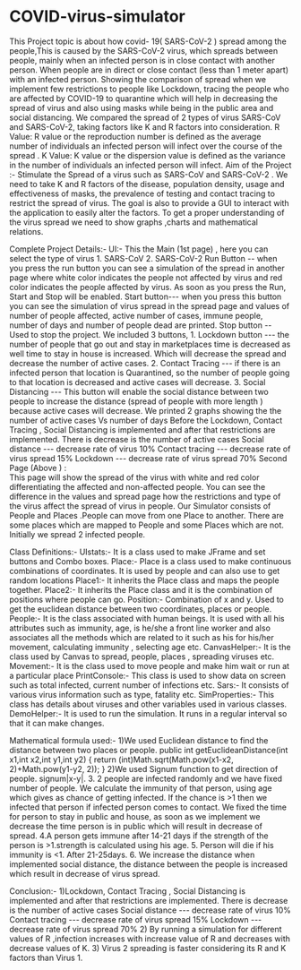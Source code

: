 # COVID-virus-simulator
This Project topic is about how covid- 19( SARS-CoV-2 ) spread among the people,This is caused by the SARS-CoV-2 virus, which spreads between people, mainly when an infected person is in close contact with another person. When people are in direct or close contact (less than 1 meter apart) with an infected person.
Showing the comparison of spread when we implement few restrictions to people like Lockdown, tracing the people who are affected by COVID-19 to quarantine which will help in decreasing the spread of virus and also using masks while being in the public area and social distancing.
We compared the spread of 2 types of virus SARS-CoV and SARS-CoV-2, taking factors like K and R factors into consideration.
R Value: R value or the reproduction number is defined as the average number of individuals an infected person will infect over the course of the spread .
K Value: K value or the dispersion value is defined as the variance in the number of individuals an infected person will infect.
Aim of the Project :-
Stimulate the Spread of a virus such as SARS-CoV and SARS-CoV-2 . We need to take K and R factors of the disease, population density, usage and effectiveness of masks, the prevalence of testing and contact tracing to restrict the spread of virus. The goal is also to provide a GUI to interact with the application to easily alter the factors. To get a proper understanding of the virus spread we need to show graphs ,charts and mathematical relations.

Complete Project Details:- UI:-
 This the Main (1st page) , here you can select the type of virus 1. SARS-CoV 2. SARS-CoV-2
Run Button -- when you press the run button you can see a simulation of the spread in another page where white color indicates the people not affected by virus and red color indicates the people affected by virus.
As soon as you press the Run, Start and Stop will be enabled.
Start button--- when you press this button you can see the simulation of virus spread in the spread page and values of number of people affected, active number of cases, immune people, number of days and number of people dead are printed.
Stop button -- Used to stop the project.
We included 3 buttons, 1. Lockdown button --- the number of people that go out and stay in marketplaces time is decreased as well time to stay in house is increased.
Which will decrease the spread and decrease the number of active cases.
 2. Contact Tracing --- if there is an infected person that location is Quarantined, so the number of people going to that location is decreased and active cases will decrease.
3. Social Distancing --- This button will enable the social distance between two people to increase the distance (spread of people with more length ) because active cases will decrease.
We printed 2 graphs showing the the number of active cases Vs number of days
Before the Lockdown, Contact Tracing , Social Distancing is implemented and after that restrictions are implemented. There is decrease is the number of active cases
Social distance --- decrease rate of virus 10% Contact tracing --- decrease rate of virus spread 15% Lockdown --- decrease rate of virus spread 70%
  Second Page (Above ) :  
  This page will show the spread of the virus with white and red color differentiating the affected and non-affected people.
You can see the difference in the values and spread page how the restrictions and type of the virus affect the spread of virus in people.
Our Simulator consists of People and Places .People can move from one Place to another. There are some places which are mapped to People and some Places which are not. Initially we spread 2 infected people.

Class Definitions:-
UIstats:-
It is a class used to make JFrame and set buttons and Combo boxes.
Place:-
Place is a class used to make continuous combinations of coordinates. It is used by people and can also use to get random locations
Place1:-
It inherits the Place class and maps the people together.
Place2:-
It inherits the Place class and it is the combination of positions where people can go.
Position:-
Combination of x and y. Used to get the euclidean distance between two coordinates, places or people.
People:-
It is the class associated with human beings. It is used with all his attributes such as immunity, age, is he/she a front line worker and also associates all the methods which are related to it such as his for his/her movement, calculating immunity , selecting age etc.
CanvasHelper:-
It is the class used by Canvas to spread, people, places , spreading viruses etc.
Movement:-
It is the class used to move people and make him wait or run at a particular place
PrintConsole:-
This class is used to show data on screen such as total infected, current number of infections etc. Sars:-
It consists of various virus information such as type, fatality etc.
SimProperties:-
This class has details about viruses and other variables used in various classes.
DemoHelper:-
It is used to run the simulation. It runs in a regular interval so that it can make changes.

Mathematical formula used:-
1)We used Euclidean distance to find the distance between two places or people.
public int getEuclideanDistance(int x1,int x2,int y1,int y2) {
return (int)Math.sqrt(Math.pow(x1-x2, 2)+Math.pow(y1-y2, 2));
}
2)We used Signum function to get direction of people.
signum|x-y|.
3. 2 people are infected randomly and we have fixed number of people. We calculate the immunity of that person, using age which gives as chance of getting infected. If the chance is >1 then we infected that person if infected person comes to contact.
We fixed the time for person to stay in public and house, as soon as we implement we decrease the time person is in public which will result in decrease of spread.
4.A person gets immune after 14-21 days if the strength of the person is >1.strength is calculated using his age.
5. Person will die if his immunity is <1. After 21-25days.
6. We increase the distance when implemented social distance, the distance between the people is increased which result in decrease of virus spread.

Conclusion:-
1)Lockdown, Contact Tracing , Social Distancing is implemented and after that restrictions are implemented. There is decrease is the number of active cases
Social distance --- decrease rate of virus 10%
Contact tracing --- decrease rate of virus spread 15%
Lockdown --- decrease rate of virus spread 70%
2) By running a simulation for different values of R ,infection increases with increase value of R and decreases with decrease values of K.
3) Virus 2 spreading is faster considering its R and K factors than Virus 1.
